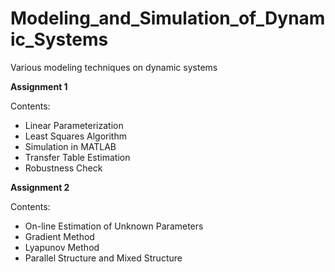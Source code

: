 # Modeling_and_Simulation_of_Dynamic_Systems
Various modeling techniques on dynamic systems

**Assignment 1**

Contents:
- Linear Parameterization
- Least Squares Algorithm
- Simulation in MATLAB 
- Transfer Table Estimation
- Robustness Check


**Assignment 2**

Contents:
- On-line Estimation of Unknown Parameters
- Gradient Method
- Lyapunov Method
- Parallel Structure and Mixed Structure